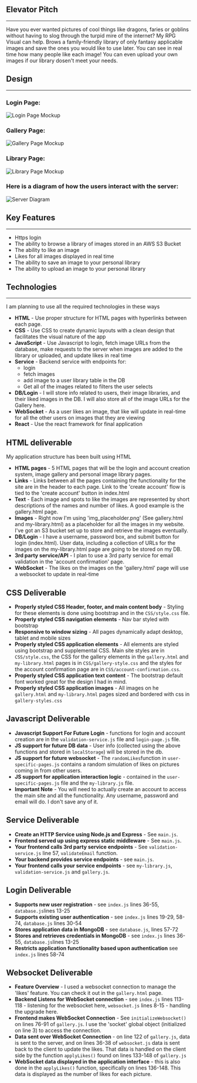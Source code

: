 ## Elevator Pitch
---
Have you ever wanted pictures of cool things like dragons, faries or goblins without having to slog through the turpid mire of the internet? My RPG Visual can help. Brows a family-friendly library of only fantasy applicable images and save the ones you would like to use later. You can see in real time how many people like each image! You can even upload your own images if our library dosen't meet your needs.

## Design
---
### Login Page: 
![Login Page Mockup](Login.png)

### Gallery Page: 
![Gallery Page Mockup](Gallery.png)

### Library Page: 
![Library Page Mockup](my_library.png)

### Here is a diagram of how the users interact with the server: 
![Server Diagram](server-diagram.webp)

## Key Features
---
- Https login
- The ability to browse a library of images stored in an AWS S3 Bucket
- The ability to like an image
- Likes for all images displayed in real time
- The ability to save an image to your personal library
- The ability to upload an image to your personal library

## Technologies
---

I am planning to use all the required technologies in these ways

- **HTML** - Use proper structure for HTML pages with hyperlinks between each page.
- **CSS** - Use CSS to create dynamic layouts with a clean design that facilitates the visual nature of the app
- **JavaScript** - Use Javascript to login, fetch image URLs from the database, make requests to the server when images are added to the library or uploaded, and update likes in real time
- **Service** - Backend service with endpoints for:
  - login
  - fetch images
  - add image to a user library table in the DB
  - Get all of the images related to filters the user selects
- **DB/Login** - I will store info related to users, their image libraries, and their liked images in the DB. I will also store all of the image URLs for the Gallery here.
- **WebSocket** - As a user likes an image, that like will update in real-time for all the other users on images that they are viewing
- **React** - Use the react framework for final application

## HTML deliverable

My application structure has been built using HTML

- **HTML pages** - 5 HTML pages that will be the login and account creation system, image gallery and personal image library pages.
- **Links** - Links between all the pages containing the functionality for the site are in the header to each page. Link to the 'create account' flow is tied to the 'create account' button in index.html
- **Text** - Each image and spots to like the images are represented by short descriptions of the names and number of likes. A good example is the gallery.html page.
- **Images** - Right now I'm using 'img_placeholder.png' (See gallery.html and my-library.html) as a placeholder for all the images in my website. I've got an S3 bucket set up to store and retrieve the images eventually.
- **DB/Login** - I have a username, password box, and submit button for login (index.html). User data, including a collection of URLs for the images on the my-library.html page are going to be stored on my DB.
- **3rd party service/API** - I plan to use a 3rd party service for email validation in the 'account confirmation' page.
- **WebSocket** - The likes on the images on the 'gallery.html' page will use a websocket to update in real-time

## CSS Deliverable
- **Properly styled CSS Header, footer, and main content body** - Styling for these elements is done using bootstrap and in the `CSS/style.css` file.
- **Properly styled CSS navigation elements** - Nav bar styled with bootstrap
- **Responsive to window sizing** - All pages dynamically adapt desktop, tablet and mobile sizes
- **Properly styled CSS application elements** - All elements are styled using bootstrap and supplemental CSS. Main site styles are in `CSS/style.css`, the CSS for the gallery elements in the `gallery.html` and `my-library.html` pages is in `CSS/gallery-style.css` and the styles for the account confirmation page are in `CSS/account-confirmation.css`.
- **Properly styled CSS application text content** - The bootstrap default font worked great for the design I had in mind.
- **Properly styled CSS application images** - All images on he `gallery.html` and `my-library.html` pages sized and bordered with css in `gallery-styles.css`

## Javascript Deliverable
- **Javascript Support For Future Login** - functions for login and account creation are in the `validation-service.js` file and `login-page.js` file.
- **JS support for future DB data** - User info (collected using the above functions and stored in `localStorage`) will be stored in the db.
- **JS support for future websocket** - The `randomLikes`function in `user-specific-pages.js` contains a random simulation of likes on pictures coming in from other users.
- **JS support for application interaction logic** - contained in the `user-specific-pages.js` file and the `my-library.js` file.
- **Important Note** - You will need to actually create an account to access the main site and all the functionality. Any username, password and email will do. I don't save any of it.

## Service Deliverable
- **Create an HTTP Service using Node.js and Express** - See `main.js`.
- **Frontend served up using express static middleware** - See `main.js`.
- **Your frontend calls 3rd party service endpoints** - See `validation-service.js` line 57, `validateEmail` function.
- **Your backend provides service endpoints** - see `main.js`.
- **Your frontend calls your service endpoints** - see `my-library.js`, `validation-service.js` and `gallery.js`.

## Login Deliverable
- **Supports new user registration** - see `index.js` lines 36-55, `database.js`lines 13-25
- **Supports existing user authentication** - see `index.js` lines 19-29, 58-74, `database.js` lines 30-54
- **Stores application data in MongoDB** - see `database.js`, lines 57-72
- **Stores and retrieves credentials in MongoDB** - see `index.js` lines 36-55, `database.js`lines 13-25
- **Restricts application functionality based upon authentication** see `index.js` lines 58-74

## Websocket Deliverable
- **Feature Overview** - I used a websocket connection to manage the 'likes' feature. You can check it out in the `gallery.html` page.
- **Backend Listens for WebSocket connection** - see `index.js` lines 113-118 - listening for the websocket here, `websocket.js` lines 8-15 - handling the upgrade here.
- **Frontend makes WebSocket Connection** - See `initializeWebsocket()` on lines 76-91 of `gallery.js`. I use the 'socket' global object (initialized on line 3) to access the connection.
- **Data sent over WebSocket Connection** - on line 122 of `gallery.js`, data is sent to the server, and on lines 36-38 of `websocket.js` data is sent back to the client to update the likes. That data is handled on the client side by the function `applyLikes()` found on lines 133-148 of `gallery.js`
- **WebSocket data displayed in the application interface** - this is also done in the `applyLikes()` function, specifically on lines 136-148. This data is displayed as the number of likes for each picture.
